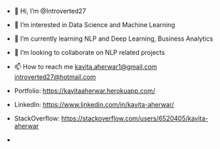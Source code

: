 - 👋 Hi, I’m @Introverted27
- 👀 I’m interested in Data Science and Machine Learning
- 🌱 I’m currently learning NLP and Deep Learning, Business Analytics
- 💞️ I’m looking to collaborate on NLP related projects
- 📫 How to reach me kavita.aherwar1@gmail.com introverted27@hotmail.com
- Portfolio: https://kavitaaherwar.herokuapp.com/
- LinkedIn: https://www.linkedin.com/in/kavita-aherwar/
- StackOverflow: https://stackoverflow.com/users/6520405/kavita-aherwar


- 

<!---
Introverted27/Introverted27 is a ✨ special ✨ repository because its `README.md` (this file) appears on your GitHub profile.
You can click the Preview link to take a look at your changes.
--->
